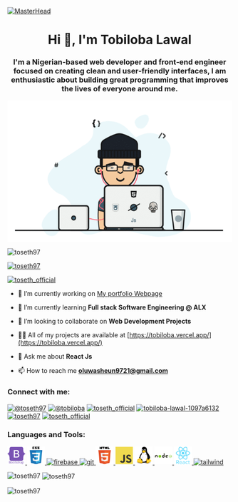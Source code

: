 [![MasterHead](https://www.tekrevol.com/blogs/wp-content/uploads/2022/02/1.gif)](https://tobiloba.vercel.app)
<h1 align="center">Hi 👋, I'm Tobiloba Lawal</h1>
<h3 align="center">I'm a Nigerian-based web developer and front‑end engineer focused on creating clean and user‑friendly interfaces, I am enthusiastic about building great programming that improves the lives of everyone around me.</h3>
<img align='center' alt='coding' with='100%' src='https://raw.githubusercontent.com/SandunWebDev/SandunWebDev/main/assets/developer_coding_1.gif'>

<p align="left"> <img src="https://komarev.com/ghpvc/?username=toseth97&label=Profile%20views&color=0e75b6&style=flat" alt="toseth97" /> </p>

<p align="left"> <a href="https://github.com/ryo-ma/github-profile-trophy"><img src="https://github-profile-trophy.vercel.app/?username=toseth97" alt="toseth97" /></a> </p>

<p align="left"> <a href="https://twitter.com/toseth_official" target="blank"><img src="https://img.shields.io/twitter/follow/toseth_official?logo=twitter&style=for-the-badge" alt="toseth_official" /></a> </p>

- 🔭 I’m currently working on [My portfolio Webpage](https://tobiloba.vercel.app/)

- 🌱 I’m currently learning **Full stack Software Engineering @ ALX**

- 👯 I’m looking to collaborate on **Web Development Projects**

- 👨‍💻 All of my projects are available at [https://tobiloba.vercel.app/](https://tobiloba.vercel.app/)

- 💬 Ask me about **React Js**

- 📫 How to reach me **oluwasheun9721@gmail.com**

<h3 align="left">Connect with me:</h3>
<p align="left">
<a href="https://codepen.io/@toseth97" target="blank"><img align="center" src="https://raw.githubusercontent.com/rahuldkjain/github-profile-readme-generator/master/src/images/icons/Social/codepen.svg" alt="@toseth97" height="30" width="40" /></a>
<a href="https://dev.to/@tobiloba" target="blank"><img align="center" src="https://raw.githubusercontent.com/rahuldkjain/github-profile-readme-generator/master/src/images/icons/Social/devto.svg" alt="@tobiloba" height="30" width="40" /></a>
<a href="https://twitter.com/toseth_official" target="blank"><img align="center" src="https://raw.githubusercontent.com/rahuldkjain/github-profile-readme-generator/master/src/images/icons/Social/twitter.svg" alt="toseth_official" height="30" width="40" /></a>
<a href="https://linkedin.com/in/tobiloba-lawal-1097a6132" target="blank"><img align="center" src="https://raw.githubusercontent.com/rahuldkjain/github-profile-readme-generator/master/src/images/icons/Social/linked-in-alt.svg" alt="tobiloba-lawal-1097a6132" height="30" width="40" /></a>
<a href="https://fb.com/toseth97" target="blank"><img align="center" src="https://raw.githubusercontent.com/rahuldkjain/github-profile-readme-generator/master/src/images/icons/Social/facebook.svg" alt="toseth97" height="30" width="40" /></a>
<a href="https://instagram.com/toseth_official" target="blank"><img align="center" src="https://raw.githubusercontent.com/rahuldkjain/github-profile-readme-generator/master/src/images/icons/Social/instagram.svg" alt="toseth_official" height="30" width="40" /></a>
</p>

<h3 align="left">Languages and Tools:</h3>
<p align="left"> <a href="https://getbootstrap.com" target="_blank" rel="noreferrer"> <img src="https://raw.githubusercontent.com/devicons/devicon/master/icons/bootstrap/bootstrap-plain-wordmark.svg" alt="bootstrap" width="40" height="40"/> </a> <a href="https://www.w3schools.com/css/" target="_blank" rel="noreferrer"> <img src="https://raw.githubusercontent.com/devicons/devicon/master/icons/css3/css3-original-wordmark.svg" alt="css3" width="40" height="40"/> </a> <a href="https://firebase.google.com/" target="_blank" rel="noreferrer"> <img src="https://www.vectorlogo.zone/logos/firebase/firebase-icon.svg" alt="firebase" width="40" height="40"/> </a> <a href="https://git-scm.com/" target="_blank" rel="noreferrer"> <img src="https://www.vectorlogo.zone/logos/git-scm/git-scm-icon.svg" alt="git" width="40" height="40"/> </a> <a href="https://www.w3.org/html/" target="_blank" rel="noreferrer"> <img src="https://raw.githubusercontent.com/devicons/devicon/master/icons/html5/html5-original-wordmark.svg" alt="html5" width="40" height="40"/> </a> <a href="https://developer.mozilla.org/en-US/docs/Web/JavaScript" target="_blank" rel="noreferrer"> <img src="https://raw.githubusercontent.com/devicons/devicon/master/icons/javascript/javascript-original.svg" alt="javascript" width="40" height="40"/> </a> <a href="https://www.linux.org/" target="_blank" rel="noreferrer"> <img src="https://raw.githubusercontent.com/devicons/devicon/master/icons/linux/linux-original.svg" alt="linux" width="40" height="40"/> </a> <a href="https://nodejs.org" target="_blank" rel="noreferrer"> <img src="https://raw.githubusercontent.com/devicons/devicon/master/icons/nodejs/nodejs-original-wordmark.svg" alt="nodejs" width="40" height="40"/> </a> <a href="https://reactjs.org/" target="_blank" rel="noreferrer"> <img src="https://raw.githubusercontent.com/devicons/devicon/master/icons/react/react-original-wordmark.svg" alt="react" width="40" height="40"/> </a> <a href="https://tailwindcss.com/" target="_blank" rel="noreferrer"> <img src="https://www.vectorlogo.zone/logos/tailwindcss/tailwindcss-icon.svg" alt="tailwind" width="40" height="40"/> </a> </p>

<p><img align="left" src="https://github-readme-stats.vercel.app/api/top-langs?username=toseth97&show_icons=true&locale=en&layout=compact" alt="toseth97" /></p>

<p>&nbsp;<img align="center" src="https://github-readme-stats.vercel.app/api?username=toseth97&show_icons=true&locale=en" alt="toseth97" /></p>

<p><img align="center" src="https://github-readme-streak-stats.herokuapp.com/?user=toseth97&" alt="toseth97" /></p>
